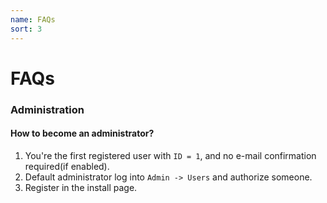 ```yaml
---
name: FAQs
sort: 3
---
```


# FAQs

### Administration

#### How to become an administrator?

1. You're the first registered user with `ID = 1`, and no e-mail confirmation required(if enabled).
2. Default administrator log into `Admin -> Users` and authorize someone. 
3. Register in the install page.